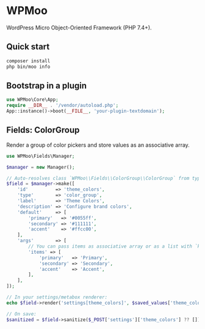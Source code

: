 # WPMoo

WordPress Micro Object-Oriented Framework (PHP 7.4+).

## Quick start
```bash
composer install
php bin/moo info
```

## Bootstrap in a plugin
```php
use WPMoo\Core\App;
require __DIR__ . '/vendor/autoload.php';
App::instance()->boot(__FILE__, 'your-plugin-textdomain');
```

## Fields: ColorGroup

Render a group of color pickers and store values as an associative array.

```php
use WPMoo\Fields\Manager;

$manager = new Manager();

// Auto-resolves class `WPMoo\\Fields\\ColorGroup\\ColorGroup` from type `color_group`.
$field = $manager->make([
	'id'          => 'theme_colors',
	'type'        => 'color_group',
	'label'       => 'Theme Colors',
	'description' => 'Configure brand colors',
	'default'     => [
		'primary'   => '#0055ff',
		'secondary' => '#111111',
		'accent'    => '#ffcc00',
	],
	'args'        => [
		// You can pass items as associative array or as a list with `key`/`label`.
		'items' => [
			'primary'   => 'Primary',
			'secondary' => 'Secondary',
			'accent'    => 'Accent',
		],
	],
]);

// In your settings/metabox renderer:
echo $field->render('settings[theme_colors]', $saved_values['theme_colors'] ?? null);

// On save:
$sanitized = $field->sanitize($_POST['settings']['theme_colors'] ?? []);
```

